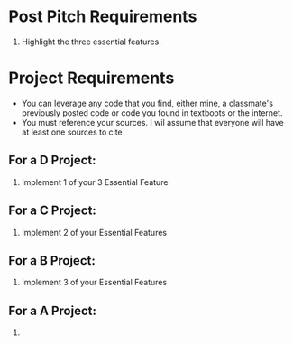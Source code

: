 # Post Pitch Requirements

1. Highlight the three essential features.



# Project Requirements



* You can leverage any code that you find, either mine, a classmate's previously posted code or code you found in textboots or the internet.
* You must reference your sources. I wil assume that everyone will have at least one sources to cite

## For a D Project:
1. Implement 1 of your 3 Essential Feature

## For a C Project:

1. Implement 2 of your  Essential Features

## For a B Project:
1. Implement 3 of your Essential Features

## For a A Project:
1. 
